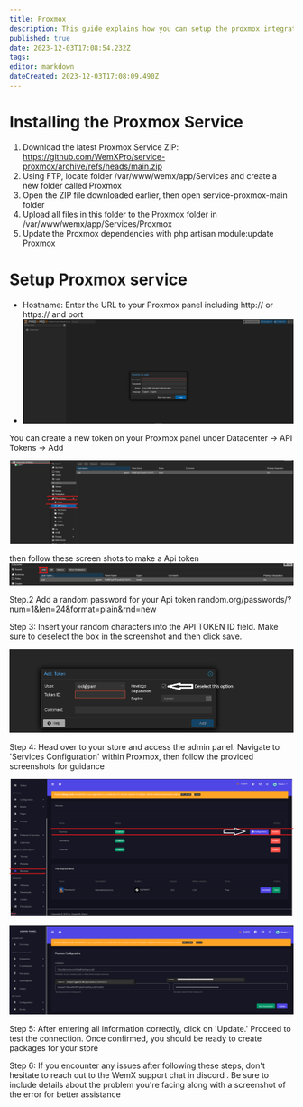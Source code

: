 ```yaml
---
title: Proxmox
description: This guide explains how you can setup the proxmox integration with WemX
published: true
date: 2023-12-03T17:08:54.232Z
tags: 
editor: markdown
dateCreated: 2023-12-03T17:08:09.490Z
---
```


# Installing the Proxmox Service

1. Download the latest Proxmox Service ZIP: https://github.com/WemXPro/service-proxmox/archive/refs/heads/main.zip
2. Using FTP, locate folder /var/www/wemx/app/Services and create a new folder called Proxmox
3. Open the ZIP file downloaded earlier, then open service-proxmox-main folder
4. Upload all files in this folder to the Proxmox folder in /var/www/wemx/app/Services/Proxmox
5. Update the Proxmox dependencies with php artisan module:update Proxmox

# Setup Proxmox service

- Hostname: Enter the URL to your Proxmox panel including http:// or https:// and port
- ![Proxmox-panellogin.png](/assets/Proxmox-panellogin.png)


You can create a new token on your Proxmox panel under Datacenter -> API Tokens -> Add

![Datacenter.png](/assets/Datacenter.png)

then follow these screen shots to make a Api token
![addingAPITOKEN.png](/assets/addingAPITOKEN.png)


Step.2 Add a random password for your Api token random.org/passwords/?num=1&len=24&format=plain&rnd=new

Step 3: Insert your random characters into the API TOKEN ID field. Make sure to deselect the box in the screenshot and then click save.

![APITOKEN.png](/assets/APITOKEN.png)

Step 4: Head over to your store and access the admin panel. Navigate to 'Services Configuration' within Proxmox, then follow the provided screenshots for guidance

![steup_store.png](/assets/steup_store.png)

![store-Setup2.png](/assets/store-Setup2.png)

Step 5: After entering all information correctly, click on 'Update.' Proceed to test the connection. Once confirmed, you should be ready to create packages for your store

Step 6: If you encounter any issues after following these steps, don't hesitate to reach out to the WemX support chat in discord . Be sure to include details about the problem you're facing along with a screenshot of the error for better assistance






